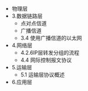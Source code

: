 * 物理层
* 3.数据链路层
    * 点对点信道
    * 广播信道
    * 3.4 使用广播信道的以太网
* 4.网络层
    * 4.2.6IP层转发分组的流程
    * 4.4 网际控制报文协议
* 5.运输层
    * 5.1 运输层协议概述
* 6.应用层

